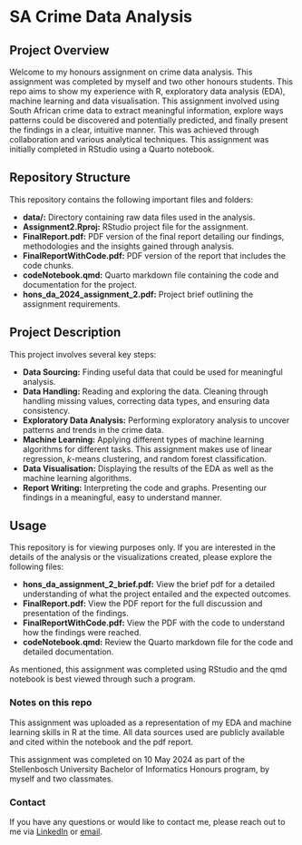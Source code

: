 # SA Crime Data Analysis

## Project Overview

Welcome to my honours assignment on crime data analysis. This assignment was completed by myself and two other honours students. This repo aims to show my experience with R, exploratory data analysis (EDA), machine learning and data visualisation. This assignment involved using South African crime data to extract meaningful information, explore ways patterns could be discovered and potentially predicted, and finally present the findings in a clear, intuitive manner. This was achieved through collaboration and various analytical techniques. This assignment was initially completed in RStudio using a Quarto notebook.

## Repository Structure

This repository contains the following important files and folders:

-   **data/:** Directory containing raw data files used in the analysis.
-   **Assignment2.Rproj:** RStudio project file for the assignment.
-   **FinalReport.pdf:** PDF version of the final report detailing our findings, methodologies and the insights gained through analysis.
-   **FinalReportWithCode.pdf:** PDF version of the report that includes the code chunks.
-   **codeNotebook.qmd:** Quarto markdown file containing the code and documentation for the project.
-   **hons_da_2024_assignment_2.pdf:** Project brief outlining the assignment requirements.

## Project Description

This project involves several key steps:

-   **Data Sourcing:** Finding useful data that could be used for meaningful analysis.
-   **Data Handling:** Reading and exploring the data. Cleaning through handling missing values, correcting data types, and ensuring data consistency.
-   **Exploratory Data Analysis:** Performing exploratory analysis to uncover patterns and trends in the crime data.
-   **Machine Learning:** Applying different types of machine learning algorithms for different tasks. This assignment makes use of linear regression, *k*-means clustering, and random forest classification.
-   **Data Visualisation:** Displaying the results of the EDA as well as the machine learning algorithms.
-   **Report Writing:** Interpreting the code and graphs. Presenting our findings in a meaningful, easy to understand manner.

## Usage

This repository is for viewing purposes only. If you are interested in the details of the analysis or the visualizations created, please explore the following files:

-   **hons_da_assignment_2_brief.pdf:** View the brief pdf for a detailed understanding of what the project entailed and the expected outcomes.
-  **FinalReport.pdf:** View the PDF report for the full discussion and presentation of the findings.
- **FinalReportWithCode.pdf:** View the PDF with the code to understand how the findings were reached.
- **codeNotebook.qmd:** Review the Quarto markdown file for the code and detailed documentation.

As mentioned, this assignment was completed using RStudio and the qmd notebook is best viewed through such a program.

### Notes on this repo

This assignment was uploaded as a representation of my EDA and machine learning skills in R at the time. All data sources used are publicly available and cited within the notebook and the pdf report.

This assignment was completed on 10 May 2024 as part of the Stellenbosch University Bachelor of Informatics Honours program, by myself and two classmates.

### Contact

If you have any questions or would like to contact me, please reach out to me via [LinkedIn](https://www.linkedin.com/in/camryn-twaddle-958a79262/) or [email](cammietwaddle@gmail.com).
